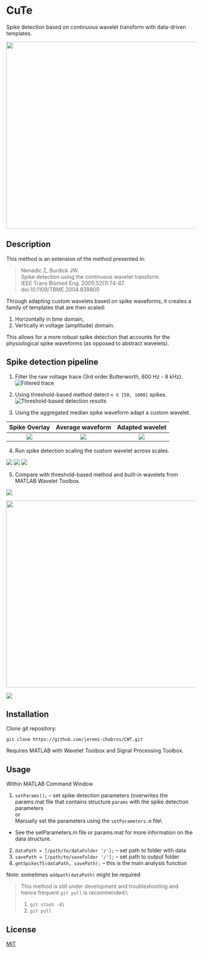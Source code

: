 # CuTe 

Spike detection based on continuous wavelet transform with data-driven templates.

<p align="center">
  <img width="750" height="500" src="https://github.com/jeremi-chabros/CWT/blob/master/githubGraphics/testAnimated.gif?raw=true">
</p>

## Description

This method is an extension of the method presented in:

> Nenadic Z, Burdick JW.\
Spike detection using the continuous wavelet transform.\
IEEE Trans Biomed Eng. 2005;52(1):74-87.\
doi:10.1109/TBME.2004.839800

Through adapting custom wavelets based on spike waveforms, it creates a family of templates that are then scaled:

1. Horizontally in time domain,
2. Vertically in voltage (amplitude) domain.

This allows for a more robust spike detection that accounts for the physiological spike waveforms (as opposed to abstract wavelets).

## Spike detection pipeline

1. Filter the raw voltage trace (3rd order Butterworth, 600 Hz - 8 kHz).
![Filtered trace](https://github.com/jeremi-chabros/CWT/blob/master/githubGraphics/filteredTrace.png?raw=true)

2. Using threshold-based method detect `n ∈ [50, 1000]` spikes.
![Threshold-based detection results](https://github.com/jeremi-chabros/CWT/blob/master/githubGraphics/thresholdSpikes.png?raw=true)

3. Using the aggregated median spike waveform adapt a custom wavelet.

Spike Overlay              | Average waveform          | Adapted wavelet
:-------------------------:|:-------------------------:|:-------------------------:
![](https://github.com/jeremi-chabros/CWT/blob/master/githubGraphics/thresholdOverlay.png?raw=true)  |  ![](https://github.com/jeremi-chabros/CWT/blob/master/githubGraphics/aveSpike.png?raw=true) | ![](https://github.com/jeremi-chabros/CWT/blob/master/githubGraphics/adaptedWavelet.png?raw=true)

4. Run spike detection scaling the custom wavelet across scales.

![](https://github.com/jeremi-chabros/CWT/blob/master/githubGraphics/cwtInner1.png?raw=true)
![](https://github.com/jeremi-chabros/CWT/blob/master/githubGraphics/cwtInner2.png?raw=true)
![](https://github.com/jeremi-chabros/CWT/blob/master/githubGraphics/meaSpikes.png?raw=true)

5. Compare with threshold-based method and built-in wavelets from MATLAB Wavelet Toolbox.

![](https://github.com/jeremi-chabros/CWT/blob/master/githubGraphics/movingAve.png?raw=true)

<p align="center">
  <img width="665" height="500" src="https://github.com/jeremi-chabros/CWT/blob/master/githubGraphics/spikesHeatmap.png?raw=true">
</p>

![](https://github.com/jeremi-chabros/CWT/blob/master/githubGraphics/uniqueSpikes.png?raw=true)


## Installation

Clone git repository:

``
git clone https://github.com/jeremi-chabros/CWT.git
``

Requires MATLAB with Wavelet Toolbox and Signal Processing Toolbox.


## Usage


Within MATLAB Command Window
1. `setParams();` – set spike detection parameters (overwrites the params.mat file that contains structure `params` with the spike detection parameters\
or\
Manually set the parameters using the `setParameters.m` file\
* See the setParameters.m file or params.mat for more information on the data structure.
2. `dataPath = [/path/to/dataFolder '/'];` – set path to folder with data
3. `savePath = [/path/to/saveFolder '/'];` – set path to output folder
4. `getSpikesTS(dataPath, savePath);` – this is the main analysis function

Note: sometimes `addpath(dataPath)` might be required

> This method is still under development and troubleshooting and hence frequent `git pull` is recommended:\
> 1. `git stash -A`\
> 2. `git pull`

## License
[MIT](https://choosealicense.com/licenses/mit/)
